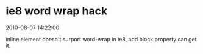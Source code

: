 # ie8 word wrap hack
2010-08-07 14:22:00

inline element doesn't surport word-wrap in ie8, add block property can get it.